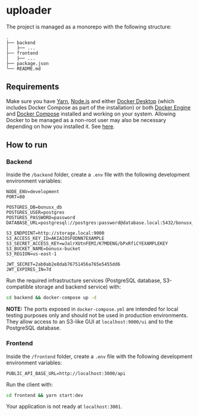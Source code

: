 # uploader

The project is managed as a monorepo with the following structure:
```
.
├── backend
│   ├── ...
├── frontend
│   ├── ...
├── package.json
└── README.md
```

## Requirements

Make sure you have [Yarn](https://classic.yarnpkg.com/en/docs/install#debian-stable), [Node.js](https://nodejs.org/en) and either [Docker Desktop](https://docs.docker.com/get-docker) (which includes Docker Compose as part of the installation) or both [Docker Engine](https://docs.docker.com/engine/) and [Docker Compose](https://docs.docker.com/compose/) installed and working on your system. Allowing Docker to be managed as a non-root user may also be necessary depending on how you installed it. See [here](https://docs.docker.com/engine/install/linux-postinstall/#manage-docker-as-a-non-root-user).

## How to run

### Backend

Inside the `/backend` folder, create a `.env` file with the following development environment variables:

```
NODE_ENV=development
PORT=80

POSTGRES_DB=bonusx_db
POSTGRES_USER=postgres
POSTGRES_PASSWORD=password
DATABASE_URL=postgresql://postgres:password@database.local:5432/bonusx_db

S3_ENDPOINT=http://storage.local:9000
S3_ACCESS_KEY_ID=AKIAIOSFODNN7EXAMPLE
S3_SECRET_ACCESS_KEY=wJalrXUtnFEMI/K7MDENG/bPxRfiCYEXAMPLEKEY
S3_BUCKET_NAME=bonusx-bucket
S3_REGION=us-east-1

JWT_SECRET=2ab0ab2e8dab76751456a765e5455dd6
JWT_EXPIRES_IN=7d
```

Run the required infrastructure services (PostgreSQL database, S3-compatible storage and backend service) with:

```bash
cd backend && docker-compose up -d
```

**NOTE:** The ports exposed in `docker-compose.yml` are intended for local testing purposes only and should not be used in production environments. They allow access to an S3-like GUI at `localhost:9000/ui` and to the PostgreSQL database.

### Frontend

Inside the `/frontend` folder, create a `.env` file with the following development environment variables:

```
PUBLIC_API_BASE_URL=http://localhost:3000/api
```

Run the client with:

```bash
cd frontend && yarn start:dev
```

Your application is not ready at `localhost:3001`.